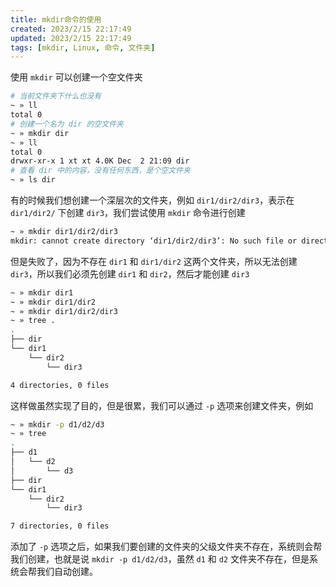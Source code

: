 ```yaml
---
title: mkdir命令的使用
created: 2023/2/15 22:17:49
updated: 2023/2/15 22:17:49
tags: [mkdir, Linux, 命令, 文件夹]
---
```


使用 `mkdir` 可以创建一个空文件夹

```bash
# 当前文件夹下什么也没有
~ » ll
total 0
# 创建一个名为 dir 的空文件夹
~ » mkdir dir
~ » ll
total 0
drwxr-xr-x 1 xt xt 4.0K Dec  2 21:09 dir
# 查看 dir 中的内容，没有任何东西，是个空文件夹
~ » ls dir
```

有的时候我们想创建一个深层次的文件夹，例如 `dir1/dir2/dir3`，表示在 `dir1/dir2/` 下创建 `dir3`，我们尝试使用 `mkdir` 命令进行创建

```bash
~ » mkdir dir1/dir2/dir3
mkdir: cannot create directory ‘dir1/dir2/dir3’: No such file or directory
```

但是失败了，因为不存在 `dir1` 和 `dir1/dir2` 这两个文件夹，所以无法创建 `dir3`，所以我们必须先创建 `dir1` 和 `dir2`，然后才能创建 `dir3`

```bash
~ » mkdir dir1
~ » mkdir dir1/dir2
~ » mkdir dir1/dir2/dir3
~ » tree .
.
├── dir
└── dir1
    └── dir2
        └── dir3

4 directories, 0 files
```

这样做虽然实现了目的，但是很累，我们可以通过 `-p` 选项来创建文件夹，例如

```bash
~ » mkdir -p d1/d2/d3
~ » tree
.
├── d1
│   └── d2
│       └── d3
├── dir
└── dir1
    └── dir2
        └── dir3

7 directories, 0 files
```

添加了 `-p` 选项之后，如果我们要创建的文件夹的父级文件夹不存在，系统则会帮我们创建，也就是说 `mkdir -p d1/d2/d3`，虽然 `d1` 和 `d2` 文件夹不存在，但是系统会帮我们自动创建。